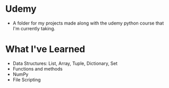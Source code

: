 # Udemy
- A folder for my projects made along with the udemy python course that I'm currently taking.


# What I've Learned
- Data Structures: List, Array, Tuple, Dictionary, Set
- Functions and methods
- NumPy
- File Scripting